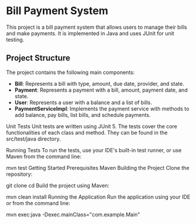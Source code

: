 # Bill Payment System

This project is a bill payment system that allows users to manage their bills and make payments. It is implemented in Java and uses JUnit for unit testing.

## Project Structure

The project contains the following main components:

- **Bill**: Represents a bill with type, amount, due date, provider, and state.
- **Payment**: Represents a payment with a bill, amount, payment date, and state.
- **User**: Represents a user with a balance and a list of bills.
- **PaymentServiceImpl**: Implements the payment service with methods to add balance, pay bills, list bills, and schedule payments.

Unit Tests
Unit tests are written using JUnit 5. The tests cover the core functionalities of each class and method. They can be found in the src/test/java directory.

Running Tests
To run the tests, use your IDE's built-in test runner, or use Maven from the command line:

mvn test
Getting Started
Prerequisites
Maven
Building the Project
Clone the repository:

git clone <repository-url>
cd <repository-directory>
Build the project using Maven:

mvn clean install
Running the Application
Run the application using your IDE or from the command line:

mvn exec:java -Dexec.mainClass="com.example.Main"
